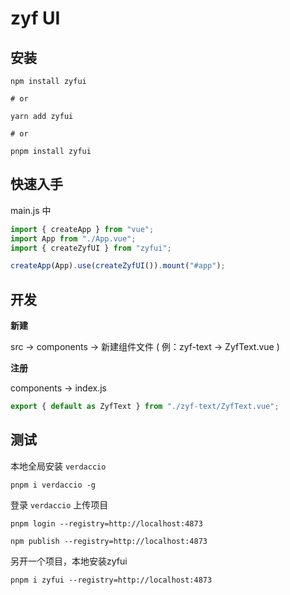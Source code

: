 # zyf UI

## 安装

```shell
npm install zyfui

# or

yarn add zyfui

# or

pnpm install zyfui
```

## 快速入手

main.js 中

```js
import { createApp } from "vue";
import App from "./App.vue";
import { createZyfUI } from "zyfui";

createApp(App).use(createZyfUI()).mount("#app");
```

## 开发

**新建**

src -> components -> 新建组件文件 ( 例：zyf-text -> ZyfText.vue )

**注册**

components -> index.js

```js
export { default as ZyfText } from "./zyf-text/ZyfText.vue";
```

## 测试

本地全局安装 `verdaccio`

```shell
pnpm i verdaccio -g
```

登录 `verdaccio` 上传项目

```shell
pnpm login --registry=http://localhost:4873

npm publish --registry=http://localhost:4873
```

另开一个项目，本地安装zyfui

```shell
pnpm i zyfui --registry=http://localhost:4873
```
